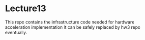 # Lecture13

This repo contains the infrastructure code needed for hardware acceleration implementation
It can be safely replaced by hw3 repo eventually.
